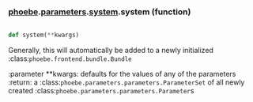 ### [phoebe](phoebe.md).[parameters](phoebe.parameters.md).[system](phoebe.parameters.system.md).system (function)


```py

def system(**kwargs)

```



Generally, this will automatically be added to a newly initialized
:class:`phoebe.frontend.bundle.Bundle`

:parameter **kwargs: defaults for the values of any of the parameters
:return: a :class:`phoebe.parameters.parameters.ParameterSet` of all newly
    created :class:`phoebe.parameters.parameters.Parameter`s

